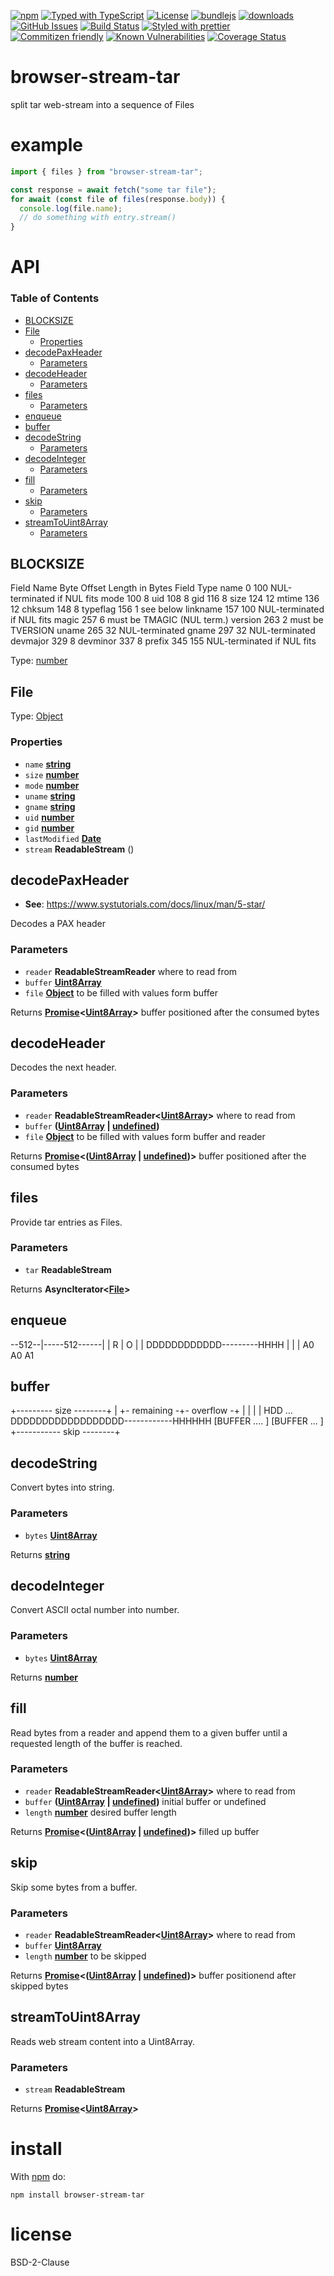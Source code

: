 [![npm](https://img.shields.io/npm/v/browser-stream-tar.svg)](https://www.npmjs.com/package/browser-stream-tar)
[![Typed with TypeScript](https://flat.badgen.net/badge/icon/Typed?icon=typescript\&label\&labelColor=blue\&color=555555)](https://typescriptlang.org)
[![License](https://img.shields.io/badge/License-BSD%203--Clause-blue.svg)](https://opensource.org/licenses/BSD-3-Clause)
[![bundlejs](https://deno.bundlejs.com/?q=browser-stream-tar\&badge=detailed)](https://bundlejs.com/?q=browser-stream-tar)
[![downloads](http://img.shields.io/npm/dm/browser-stream-tar.svg?style=flat-square)](https://npmjs.org/package/browser-stream-tar)
[![GitHub Issues](https://img.shields.io/github/issues/k0nsti/browser-stream-tar.svg?style=flat-square)](https://github.com/k0nsti/browser-stream-tar/issues)
[![Build Status](https://img.shields.io/endpoint.svg?url=https%3A%2F%2Factions-badge.atrox.dev%2Fk0nsti%2Fbrowser-stream-tar%2Fbadge\&style=flat)](https://actions-badge.atrox.dev/k0nsti/browser-stream-tar/goto)
[![Styled with prettier](https://img.shields.io/badge/styled_with-prettier-ff69b4.svg)](https://github.com/prettier/prettier)
[![Commitizen friendly](https://img.shields.io/badge/commitizen-friendly-brightgreen.svg)](http://commitizen.github.io/cz-cli/)
[![Known Vulnerabilities](https://snyk.io/test/github/k0nsti/browser-stream-tar/badge.svg)](https://snyk.io/test/github/k0nsti/browser-stream-tar)
[![Coverage Status](https://coveralls.io/repos/k0nsti/browser-stream-tar/badge.svg)](https://coveralls.io/github/k0nsti/browser-stream-tar)

# browser-stream-tar

split tar web-stream into a sequence of Files

# example

```js
import { files } from "browser-stream-tar";

const response = await fetch("some tar file");
for await (const file of files(response.body)) {
  console.log(file.name);
  // do something with entry.stream()
}
```

# API

<!-- Generated by documentation.js. Update this documentation by updating the source code. -->

### Table of Contents

*   [BLOCKSIZE](#blocksize)
*   [File](#file)
    *   [Properties](#properties)
*   [decodePaxHeader](#decodepaxheader)
    *   [Parameters](#parameters)
*   [decodeHeader](#decodeheader)
    *   [Parameters](#parameters-1)
*   [files](#files)
    *   [Parameters](#parameters-2)
*   [enqueue](#enqueue)
*   [buffer](#buffer)
*   [decodeString](#decodestring)
    *   [Parameters](#parameters-3)
*   [decodeInteger](#decodeinteger)
    *   [Parameters](#parameters-4)
*   [fill](#fill)
    *   [Parameters](#parameters-5)
*   [skip](#skip)
    *   [Parameters](#parameters-6)
*   [streamToUint8Array](#streamtouint8array)
    *   [Parameters](#parameters-7)

## BLOCKSIZE

Field Name   Byte Offset     Length in Bytes Field Type
name         0               100             NUL-terminated if NUL fits
mode         100             8
uid          108             8
gid          116             8
size         124             12
mtime        136             12
chksum       148             8
typeflag     156             1               see below
linkname     157             100             NUL-terminated if NUL fits
magic        257             6               must be TMAGIC (NUL term.)
version      263             2               must be TVERSION
uname        265             32              NUL-terminated
gname        297             32              NUL-terminated
devmajor     329             8
devminor     337             8
prefix       345             155             NUL-terminated if NUL fits

Type: [number](https://developer.mozilla.org/docs/Web/JavaScript/Reference/Global_Objects/Number)

## File

Type: [Object](https://developer.mozilla.org/docs/Web/JavaScript/Reference/Global_Objects/Object)

### Properties

*   `name` **[string](https://developer.mozilla.org/docs/Web/JavaScript/Reference/Global_Objects/String)**&#x20;
*   `size` **[number](https://developer.mozilla.org/docs/Web/JavaScript/Reference/Global_Objects/Number)**&#x20;
*   `mode` **[number](https://developer.mozilla.org/docs/Web/JavaScript/Reference/Global_Objects/Number)**&#x20;
*   `uname` **[string](https://developer.mozilla.org/docs/Web/JavaScript/Reference/Global_Objects/String)**&#x20;
*   `gname` **[string](https://developer.mozilla.org/docs/Web/JavaScript/Reference/Global_Objects/String)**&#x20;
*   `uid` **[number](https://developer.mozilla.org/docs/Web/JavaScript/Reference/Global_Objects/Number)**&#x20;
*   `gid` **[number](https://developer.mozilla.org/docs/Web/JavaScript/Reference/Global_Objects/Number)**&#x20;
*   `lastModified` **[Date](https://developer.mozilla.org/docs/Web/JavaScript/Reference/Global_Objects/Date)**&#x20;
*   `stream` **ReadableStream** ()

## decodePaxHeader

*   **See**: <https://www.systutorials.com/docs/linux/man/5-star/>

Decodes a PAX header

### Parameters

*   `reader` **ReadableStreamReader** where to read from
*   `buffer` **[Uint8Array](https://developer.mozilla.org/docs/Web/JavaScript/Reference/Global_Objects/Uint8Array)**&#x20;
*   `file` **[Object](https://developer.mozilla.org/docs/Web/JavaScript/Reference/Global_Objects/Object)** to be filled with values form buffer

Returns **[Promise](https://developer.mozilla.org/docs/Web/JavaScript/Reference/Global_Objects/Promise)<[Uint8Array](https://developer.mozilla.org/docs/Web/JavaScript/Reference/Global_Objects/Uint8Array)>** buffer positioned after the consumed bytes

## decodeHeader

Decodes the next header.

### Parameters

*   `reader` **ReadableStreamReader<[Uint8Array](https://developer.mozilla.org/docs/Web/JavaScript/Reference/Global_Objects/Uint8Array)>** where to read from
*   `buffer` **([Uint8Array](https://developer.mozilla.org/docs/Web/JavaScript/Reference/Global_Objects/Uint8Array) | [undefined](https://developer.mozilla.org/docs/Web/JavaScript/Reference/Global_Objects/undefined))**&#x20;
*   `file` **[Object](https://developer.mozilla.org/docs/Web/JavaScript/Reference/Global_Objects/Object)** to be filled with values form buffer and reader

Returns **[Promise](https://developer.mozilla.org/docs/Web/JavaScript/Reference/Global_Objects/Promise)<([Uint8Array](https://developer.mozilla.org/docs/Web/JavaScript/Reference/Global_Objects/Uint8Array) | [undefined](https://developer.mozilla.org/docs/Web/JavaScript/Reference/Global_Objects/undefined))>** buffer positioned after the consumed bytes

## files

Provide tar entries as Files.

### Parameters

*   `tar` **ReadableStream**&#x20;

Returns **AsyncIterator<[File](#file)>**&#x20;

## enqueue

\--512--|-----512------|
|  R |     O   |
|
DDDDDDDDDDDD---------HHHH
|    |         |
A0   A0        A1

## buffer

+--------- size --------+
|         +- remaining -+- overflow -+
|         |             |            |
HDD ... DDDDDDDDDDDDDDDDDD------------HHHHHH
\[BUFFER .... ]             \[BUFFER ... ]
+-----------  skip --------+

## decodeString

Convert bytes into string.

### Parameters

*   `bytes` **[Uint8Array](https://developer.mozilla.org/docs/Web/JavaScript/Reference/Global_Objects/Uint8Array)**&#x20;

Returns **[string](https://developer.mozilla.org/docs/Web/JavaScript/Reference/Global_Objects/String)**&#x20;

## decodeInteger

Convert ASCII octal number into number.

### Parameters

*   `bytes` **[Uint8Array](https://developer.mozilla.org/docs/Web/JavaScript/Reference/Global_Objects/Uint8Array)**&#x20;

Returns **[number](https://developer.mozilla.org/docs/Web/JavaScript/Reference/Global_Objects/Number)**&#x20;

## fill

Read bytes from a reader and append them to a given buffer until a requested length of the buffer is reached.

### Parameters

*   `reader` **ReadableStreamReader<[Uint8Array](https://developer.mozilla.org/docs/Web/JavaScript/Reference/Global_Objects/Uint8Array)>** where to read from
*   `buffer` **([Uint8Array](https://developer.mozilla.org/docs/Web/JavaScript/Reference/Global_Objects/Uint8Array) | [undefined](https://developer.mozilla.org/docs/Web/JavaScript/Reference/Global_Objects/undefined))** initial buffer or undefined
*   `length` **[number](https://developer.mozilla.org/docs/Web/JavaScript/Reference/Global_Objects/Number)** desired buffer length

Returns **[Promise](https://developer.mozilla.org/docs/Web/JavaScript/Reference/Global_Objects/Promise)<([Uint8Array](https://developer.mozilla.org/docs/Web/JavaScript/Reference/Global_Objects/Uint8Array) | [undefined](https://developer.mozilla.org/docs/Web/JavaScript/Reference/Global_Objects/undefined))>** filled up buffer

## skip

Skip some bytes from a buffer.

### Parameters

*   `reader` **ReadableStreamReader<[Uint8Array](https://developer.mozilla.org/docs/Web/JavaScript/Reference/Global_Objects/Uint8Array)>** where to read from
*   `buffer` **[Uint8Array](https://developer.mozilla.org/docs/Web/JavaScript/Reference/Global_Objects/Uint8Array)**&#x20;
*   `length` **[number](https://developer.mozilla.org/docs/Web/JavaScript/Reference/Global_Objects/Number)** to be skipped

Returns **[Promise](https://developer.mozilla.org/docs/Web/JavaScript/Reference/Global_Objects/Promise)<([Uint8Array](https://developer.mozilla.org/docs/Web/JavaScript/Reference/Global_Objects/Uint8Array) | [undefined](https://developer.mozilla.org/docs/Web/JavaScript/Reference/Global_Objects/undefined))>** buffer positionend after skipped bytes

## streamToUint8Array

Reads web stream content into a Uint8Array.

### Parameters

*   `stream` **ReadableStream**&#x20;

Returns **[Promise](https://developer.mozilla.org/docs/Web/JavaScript/Reference/Global_Objects/Promise)<[Uint8Array](https://developer.mozilla.org/docs/Web/JavaScript/Reference/Global_Objects/Uint8Array)>**&#x20;

# install

With [npm](http://npmjs.org) do:

```shell
npm install browser-stream-tar
```

# license

BSD-2-Clause
